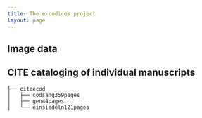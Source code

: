 ```yaml
---
title: The e-codices project
layout: page
---
```


## Image data

## CITE cataloging of individual manuscripts


```
├── citeecod
│   ├── codsang359pages
│   ├── gen44pages
│   └── einsiedeln121pages
```
